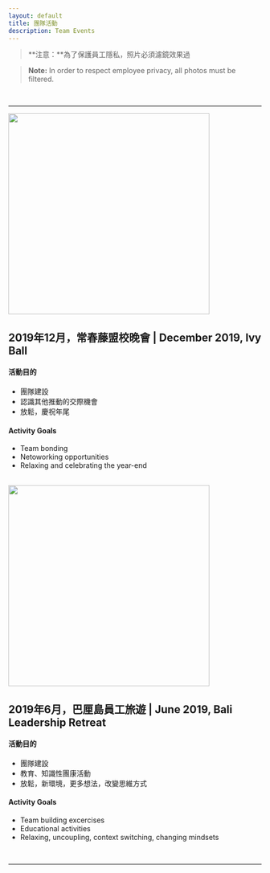 ```yaml
---
layout: default
title: 團隊活動
description: Team Events
---
```


> **注意：**為了保護員工隱私，照片必須濾鏡效果過

> **Note:** In order to respect employee privacy, all photos must be filtered.

<br>

---

<img src='https://lh3.googleusercontent.com/AtyRuIUV7eW2xtWcDpCF_FD50kG3RDA5FGq9Jc6hwj4pCaniyc_mXxNFK2efdiaXJLPmY1SsyIa6g0uwiWn-WUAuax_cmZTvbBXhvdPEZVgPG96oHCOOqGOHzSAeBa77YtAnupD9wF90oeirMcgD4mXth4AnmLuWF6HMfYCPNyv93piMFyCThjIDFFQRABTMt7-PdYjH63M6EHy8HMegku0QkNcHKBAj2Hx-tZMXubLQBEbAA9li--_us3LPZKWnz2Td7ReeM3A094KaHnTpThm1MIsk-m6RclL9Dcz9xv83ukg59SUNugvXstDRcDWwEyjOS2_069fIsWciTc60ByA70b5RgjHjtSGQo-cjff8E8PGxM2HoS5vKp87oQIq28-UiKFALzHYgNGcc5kXMYDhcOiFdz274Wu2i5w7537OKJ_jDrzjyoHO1ZjXTWvrsxoDPJleDK1mWKPxei0K6AMHIPmcYICPUty7yPHloyzM9f0au1NPNH1e9NWomxruH7sUJyuozDrzI8sefhpNT1qPHyEs3LKngG-C6xtAxKCa-gdANKxgJHTEAVrDoYxPgHa8Kmzoar5zuUbj5MHJChV6l9foEVMzbWlv1cvHdru8j_1Vg3Z3CWUla2a-2LrjqEfMfvshixtopIQ2x4dr8R8eNB5oxGv6Xx0Sjh_JTpruJ9dsFvAUy8d7PKa52Eq0In-74zhNJjrPDX1OGfNQIfBcY-nbRwBmok1SoJFvDNECFb5Kmxg=w986-h657-no=w400' width="400"/>

## 2019年12月，常春藤盟校晚會 | December 2019, Ivy Ball

#### 活動目的

* 團隊建設
* 認識其他推動的交際機會
* 放鬆，慶祝年尾

#### Activity Goals

* Team bonding
* Netoworking opportunities
* Relaxing and celebrating the year-end


<br>


<img src='https://lh3.googleusercontent.com/_MXE0isZhoMjHloeMavD6g3W0-P1qfePCYhygqDYjUUH5Jg-35-FPgVpLm8qT9HetleX1dTuVfUybHU70c-Nc2ZB8SCOHCA-HT25pS_BKmVeO0wvbwBCwfFOKvSu-9b5pZv5iZsB2Q=w400' width="400"/>

## 2019年6月，巴厘島員工旅遊 | June 2019, Bali Leadership Retreat

#### 活動目的

* 團隊建設
* 教育、知識性團康活動
* 放鬆，新環境，更多想法，改變思維方式

#### Activity Goals

* Team building excercises
* Educational activities
* Relaxing, uncoupling, context switching, changing mindsets


<br>

---
